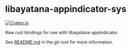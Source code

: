# libayatana-appindicator-sys

[![Crates.io](https://img.shields.io/crates/v/libayatana-appindicator-sys.svg)](https://crates.io/crates/libayatana-appindicator-sys)

Raw rust bindings for use with libayatana-appindicator.

See [README.md](../README.md) in the git root for more information.
